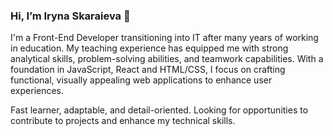 ### Hi, I’m Iryna Skaraieva 👋

I'm a Front-End Developer transitioning into IT after many years of working in education. My teaching experience has equipped me with strong analytical skills, problem-solving abilities, and teamwork capabilities. With a foundation in JavaScript, React and HTML/CSS, I focus on crafting functional, visually appealing web applications to enhance user experiences.  

Fast learner, adaptable, and detail-oriented. Looking for opportunities to contribute to projects and enhance my technical skills.

<!---
Irskaraieva/Irskaraieva is a ✨ special ✨ repository because its `README.md` (this file) appears on your GitHub profile.
You can click the Preview link to take a look at your changes.
--->
